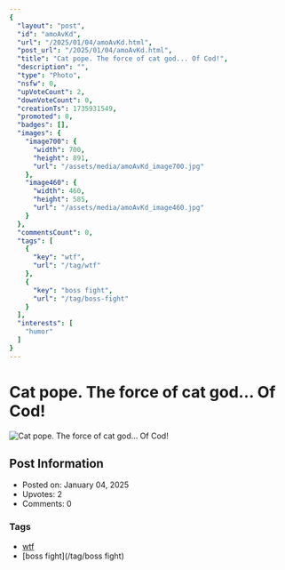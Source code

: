 ```yaml
---
{
  "layout": "post",
  "id": "amoAvKd",
  "url": "/2025/01/04/amoAvKd.html",
  "post_url": "/2025/01/04/amoAvKd.html",
  "title": "Cat pope. The force of cat god... Of Cod!",
  "description": "",
  "type": "Photo",
  "nsfw": 0,
  "upVoteCount": 2,
  "downVoteCount": 0,
  "creationTs": 1735931549,
  "promoted": 0,
  "badges": [],
  "images": {
    "image700": {
      "width": 700,
      "height": 891,
      "url": "/assets/media/amoAvKd_image700.jpg"
    },
    "image460": {
      "width": 460,
      "height": 585,
      "url": "/assets/media/amoAvKd_image460.jpg"
    }
  },
  "commentsCount": 0,
  "tags": [
    {
      "key": "wtf",
      "url": "/tag/wtf"
    },
    {
      "key": "boss fight",
      "url": "/tag/boss-fight"
    }
  ],
  "interests": [
    "humor"
  ]
}
---
```


# Cat pope. The force of cat god... Of Cod!

![Cat pope. The force of cat god... Of Cod!](/assets/media/amoAvKd_image700.jpg)

## Post Information

- Posted on: January 04, 2025
- Upvotes: 2
- Comments: 0

### Tags

- [wtf](/tag/wtf)
- [boss fight](/tag/boss fight)
